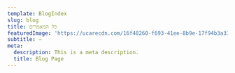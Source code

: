 ```yaml
---
template: BlogIndex
slug: blog
title: כל המאמרים
featuredImage: 'https://ucarecdn.com/16f48260-f693-41ee-8b9e-17f94b3a3390/'
subtitle: –
meta:
  description: This is a meta description.
  title: Blog Page
---
```


